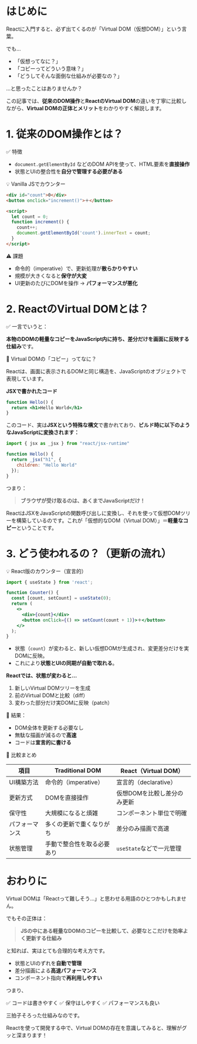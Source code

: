 #  はじめに

Reactに入門すると、必ず出てくるのが「Virtual DOM（仮想DOM）」という言葉。

でも…

* 「仮想ってなに？」
* 「コピーってどういう意味？」
* 「どうしてそんな面倒な仕組みが必要なの？」

…と思ったことはありませんか？

この記事では、**従来のDOM操作**と**ReactのVirtual DOM**の違いを丁寧に比較しながら、**Virtual DOMの正体とメリット**をわかりやすく解説します。

# 1. 従来のDOM操作とは？

✅ 特徴

* `document.getElementById` などのDOM APIを使って、HTML要素を**直接操作**
* 状態とUIの整合性を**自分で管理する必要がある**

💡 Vanilla JSでカウンター

```html
<div id="count">0</div>
<button onclick="increment()">＋</button>

<script>
  let count = 0;
  function increment() {
    count++;
    document.getElementById('count').innerText = count;
  }
</script>
```

⚠️ 課題

* 命令的（imperative）で、更新処理が**散らかりやすい**
* 規模が大きくなると**保守が大変**
* UI更新のたびにDOMを操作 → **パフォーマンスが悪化**

# 2. ReactのVirtual DOMとは？

✅ 一言でいうと：

**本物のDOMの軽量なコピーをJavaScript内に持ち、差分だけを画面に反映する仕組み**です。

🧠 Virtual DOMの「コピー」ってなに？

Reactは、画面に表示されるDOMと同じ構造を、JavaScriptのオブジェクトで表現しています。

**JSXで書かれたコード**

```jsx
function Hello() {
  return <h1>Hello World</h1>
}
```

このコード、実は**JSXという特殊な構文**で書かれており、**ビルド時に以下のようなJavaScriptに変換されます：**

```js
import { jsx as _jsx } from "react/jsx-runtime"

function Hello() {
  return _jsx("h1", {
    children: "Hello World"
  });
}
```

つまり：

> **ブラウザが受け取るのは、あくまでJavaScriptだけ！**

ReactはJSXをJavaScriptの関数呼び出しに変換し、それを使って仮想DOMツリーを構築しているのです。これが「仮想的なDOM（Virtual DOM）」＝**軽量なコピー**ということです。

# 3. どう使われるの？（更新の流れ）
💡 React版のカウンター（宣言的）

```jsx
import { useState } from 'react';

function Counter() {
  const [count, setCount] = useState(0);
  return (
    <>
      <div>{count}</div>
      <button onClick={() => setCount(count + 1)}>＋</button>
    </>
  );
}
```

* 状態（`count`）が変わると、新しい仮想DOMが生成され、変更差分だけを実DOMに反映。
* これにより**状態とUIの同期が自動で取れる**。

**Reactでは、状態が変わると…**

1. 新しいVirtual DOMツリーを生成
2. 前のVirtual DOMと比較（diff）
3. 変わった部分だけ実DOMに反映（patch）

🎯 結果：

* DOM全体を更新する必要なし
* 無駄な描画が減るので**高速**
* コードは**宣言的に書ける**

🧾 比較まとめ

| 項目      | Traditional DOM | React（Virtual DOM） |
| ------- | --------------- | ------------------ |
| UI構築方法  | 命令的（imperative） | 宣言的（declarative）   |
| 更新方式    | DOMを直接操作        | 仮想DOMを比較し差分のみ更新    |
| 保守性     | 大規模になると煩雑       | コンポーネント単位で明確       |
| パフォーマンス | 多くの更新で重くなりがち    | 差分のみ描画で高速          |
| 状態管理    | 手動で整合性を取る必要あり   | `useState`などで一元管理  |

# おわりに

Virtual DOMは「Reactって難しそう…」と思わせる用語のひとつかもしれません。

でもその正体は：

> **JSの中にある軽量なDOMのコピーを比較して、必要なとこだけを効率よく更新する仕組み**

と知れば、実はとても合理的な考え方です。

* 状態とUIのずれを**自動で管理**
* 差分描画による**高速パフォーマンス**
* コンポーネント指向で**再利用しやすい**

つまり、

✅ コードは書きやすく
✅ 保守はしやすく
✅ パフォーマンスも良い

三拍子そろった仕組みなのです。

Reactを使って開発する中で、Virtual DOMの存在を意識してみると、理解がグッと深まります！
